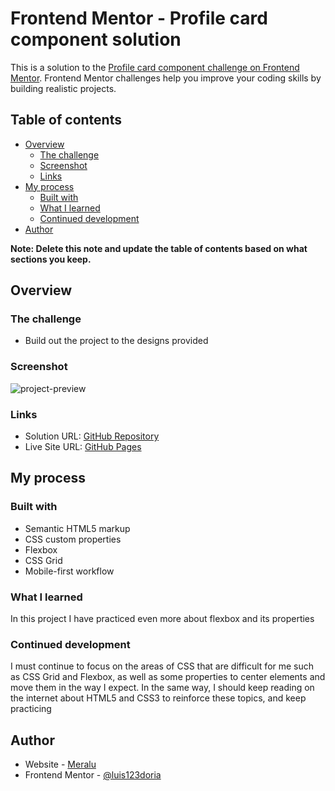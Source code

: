 # Frontend Mentor - Profile card component solution

This is a solution to the [Profile card component challenge on Frontend Mentor](https://www.frontendmentor.io/challenges/profile-card-component-cfArpWshJ). Frontend Mentor challenges help you improve your coding skills by building realistic projects. 

## Table of contents

- [Overview](#overview)
  - [The challenge](#the-challenge)
  - [Screenshot](#screenshot)
  - [Links](#links)
- [My process](#my-process)
  - [Built with](#built-with)
  - [What I learned](#what-i-learned)
  - [Continued development](#continued-development)
- [Author](#author)

**Note: Delete this note and update the table of contents based on what sections you keep.**

## Overview

### The challenge

- Build out the project to the designs provided

### Screenshot

![project-preview](https://i.ibb.co/K0v64TD/project-preview-2.png)

### Links

- Solution URL: [GitHub Repository](https://github.com/luis123doria/profile-card-component-frontend-master)
- Live Site URL: [GitHub Pages](https://your-live-site-url.com)

## My process

### Built with

- Semantic HTML5 markup
- CSS custom properties
- Flexbox
- CSS Grid
- Mobile-first workflow

### What I learned

In this project I have practiced even more about flexbox and its properties

### Continued development

I must continue to focus on the areas of CSS that are difficult for me such as CSS Grid and Flexbox, as well as some properties to center elements and move them in the way I expect.
In the same way, I should keep reading on the internet about HTML5 and CSS3 to reinforce these topics, and keep practicing

## Author

- Website - [Meralu](https://www.meralu.com)
- Frontend Mentor - [@luis123doria](https://www.frontendmentor.io/profile/luis123doria)
